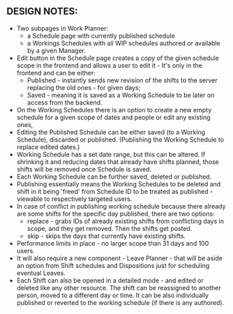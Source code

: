 ## DESIGN NOTES:
- Two subpages in Work Planner:
  - a Schedule page with currently published schedule
  - a Workings Schedules with all WIP schedules authored or available by a given Manager.
- Edit button in the Schedule page creates a copy of the given schedule scope in the frontend and allows a user to edit it - It's only in the frontend and can be either:
  - Published - instantly sends new revision of the shifts to the server replacing the old ones - for given days;
  - Saved - meaning it is saved as a Working Schedule to be later on access from the backend.
- On the Working Schedules there is an option to create a new empty schedule for a given scope of dates and people or edit any existing ones,
- Editing the Published Schedule can be either saved (to a Working Schedule), discarded or published. (Publishing the Working Schedule to replace edited dates.)
- Working Schedule has a set date range, but this can be altered. If shrinking it and reducing dates that already have shifts planned, those shifts will be removed once Schedule is saved.
- Each Working Schedule can be further saved, deleted or published.
- Publishing essentially means the Working Schedules to be deleted and shift in it being 'freed' from Schedule ID to be treated as published - viewable to respectively targeted users.
- In case of conflict in publishing working schedule because there already are some shifts for the specific day published, there are two options:
  - replace - grabs IDs of already existing shifts from conflicting days in scope, and they get removed. Then the shifts get posted.
  - skip - skips the days that currently have existing shifts.
- Performance limits in place - no larger scope than 31 days and 100 users.
- It will also require a new component - Leave Planner - that will be aside an option from Shift schedules and Dispositions just for scheduling eventual Leaves.
- Each Shift can also be opened in a detailed mode - and edited or deleted like any other resource. The shift can be reassigned to another person, moved to a different day or time. It can be also individually published or reverted to the working schedule (if there is any authored).
